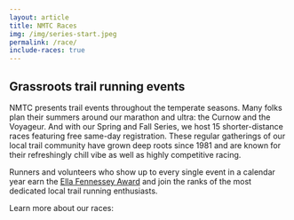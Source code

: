 ```yaml
---
layout: article
title: NMTC Races
img: /img/series-start.jpeg
permalink: /race/
include-races: true
---
```


## Grassroots trail running events

NMTC presents trail events throughout the temperate seasons. Many folks plan their summers around our marathon and ultra: the Curnow and the Voyageur. And with our Spring and Fall Series, we host 15 shorter-distance races featuring free same-day registration. These regular gatherings of our local trail community have grown deep roots since 1981 and are known for their refreshingly chill vibe as well as highly competitive racing.

Runners and volunteers who show up to every single event in a calendar year earn the [Ella Fennessey Award](/fennessey-award) and join the ranks of the most dedicated local trail running enthusiasts.

Learn more about our races:
